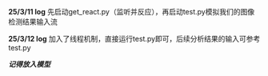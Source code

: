 __25/3/11 log__
先启动get_react.py（监听并反应），再启动test.py模拟我们的图像检测结果输入流

__25/3/12 log__
加入了线程机制，直接运行test.py即可，后续分析结果的输入可参考test.py


___记得放入模型___

